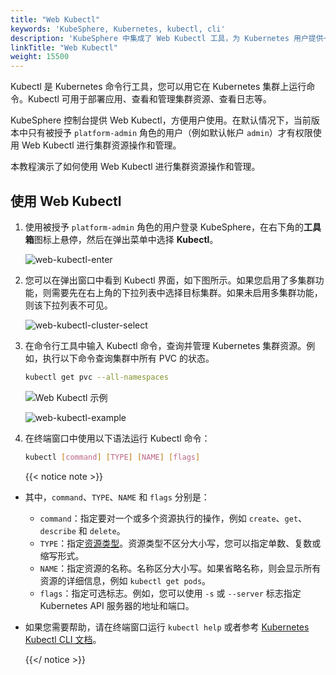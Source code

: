 ```yaml
---
title: "Web Kubectl"
keywords: 'KubeSphere, Kubernetes, kubectl, cli'
description: 'KubeSphere 中集成了 Web Kubectl 工具，为 Kubernetes 用户提供一致的用户体验。'
linkTitle: "Web Kubectl"
weight: 15500
---
```


Kubectl 是 Kubernetes 命令行工具，您可以用它在 Kubernetes 集群上运行命令。Kubectl 可用于部署应用、查看和管理集群资源、查看日志等。

KubeSphere 控制台提供 Web Kubectl，方便用户使用。在默认情况下，当前版本中只有被授予 `platform-admin` 角色的用户（例如默认帐户 `admin`）才有权限使用 Web Kubectl 进行集群资源操作和管理。

本教程演示了如何使用 Web Kubectl 进行集群资源操作和管理。

## 使用 Web Kubectl

1. 使用被授予 `platform-admin` 角色的用户登录 KubeSphere，在右下角的**工具箱**图标上悬停，然后在弹出菜单中选择 **Kubectl**。

    ![web-kubectl-enter](/images/docs/zh-cn/toolbox/web-kubectl/web-kubectl-enter.PNG)

2. 您可以在弹出窗口中看到 Kubectl 界面，如下图所示。如果您启用了多集群功能，则需要先在右上角的下拉列表中选择目标集群。如果未启用多集群功能，则该下拉列表不可见。

    ![web-kubectl-cluster-select](/images/docs/zh-cn/toolbox/web-kubectl/web-kubectl-cluster-select.PNG)

3. 在命令行工具中输入 Kubectl 命令，查询并管理 Kubernetes 集群资源。例如，执行以下命令查询集群中所有 PVC 的状态。

    ```bash
    kubectl get pvc --all-namespaces
    ```

    ![Web Kubectl 示例](/images/docs/zh-cn/toolbox/web-kubectl/web-kubectl-example.PNG)

    ![web-kubectl-example](/images/docs/zh-cn/toolbox/web-kubectl/web-kubectl-example.PNG)

4. 在终端窗口中使用以下语法运行 Kubectl 命令：

    ```bash
    kubectl [command] [TYPE] [NAME] [flags]
    ```

    {{< notice note >}}

- 其中，`command`、`TYPE`、`NAME` 和 `flags` 分别是：
  - `command`：指定要对一个或多个资源执行的操作，例如 `create`、`get`、`describe` 和 `delete`。
  - `TYPE`：指定[资源类型](https://kubernetes.io/zh/docs/reference/kubectl/overview/)。资源类型不区分大小写，您可以指定单数、复数或缩写形式。
  - `NAME`：指定资源的名称。名称区分大小写。如果省略名称，则会显示所有资源的详细信息，例如 `kubectl get pods`。
  - `flags`：指定可选标志。例如，您可以使用 `-s` 或 `--server` 标志指定 Kubernetes API 服务器的地址和端口。
- 如果您需要帮助，请在终端窗口运行 `kubectl help` 或者参考 [Kubernetes Kubectl CLI 文档](https://kubernetes.io/zh/docs/reference/kubectl/overview/)。

    {{</ notice >}}

